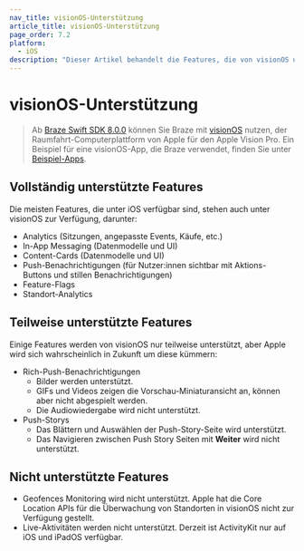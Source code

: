 ```yaml
---
nav_title: visionOS-Unterstützung
article_title: visionOS-Unterstützung
page_order: 7.2
platform: 
  - iOS
description: "Dieser Artikel behandelt die Features, die von visionOS unterstützt werden."
---
```


# visionOS-Unterstützung

> Ab [Braze Swift SDK 8.0.0](https://github.com/braze-inc/braze-swift-sdk/blob/main/CHANGELOG.md#800) können Sie Braze mit [visionOS](https://developer.apple.com/visionos/) nutzen, der Raumfahrt-Computerplattform von Apple für den Apple Vision Pro. Ein Beispiel für eine visionOS-App, die Braze verwendet, finden Sie unter [Beispiel-Apps]({{site.baseurl}}/developer_guide/platform_integration_guides/swift/sample_apps/).

## Vollständig unterstützte Features

Die meisten Features, die unter iOS verfügbar sind, stehen auch unter visionOS zur Verfügung, darunter:

- Analytics (Sitzungen, angepasste Events, Käufe, etc.)
- In-App Messaging (Datenmodelle und UI)
- Content-Cards (Datenmodelle und UI)
- Push-Benachrichtigungen (für Nutzer:innen sichtbar mit Aktions-Buttons und stillen Benachrichtigungen)
- Feature-Flags
- Standort-Analytics

## Teilweise unterstützte Features

Einige Features werden von visionOS nur teilweise unterstützt, aber Apple wird sich wahrscheinlich in Zukunft um diese kümmern:

- Rich-Push-Benachrichtigungen
  - Bilder werden unterstützt.
  - GIFs und Videos zeigen die Vorschau-Miniaturansicht an, können aber nicht abgespielt werden.
  - Die Audiowiedergabe wird nicht unterstützt.
- Push-Storys
  - Das Blättern und Auswählen der Push-Story-Seite wird unterstützt.
  - Das Navigieren zwischen Push Story Seiten mit **Weiter** wird nicht unterstützt.

## Nicht unterstützte Features

- Geofences Monitoring wird nicht unterstützt. Apple hat die Core Location APIs für die Überwachung von Standorten in visionOS nicht zur Verfügung gestellt.
- Live-Aktivitäten werden nicht unterstützt. Derzeit ist ActivityKit nur auf iOS und iPadOS verfügbar.
